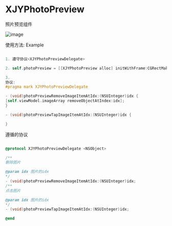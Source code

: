 # XJYPhotoPreview

照片预览组件


![image](https://github.com/JunyiXie/XJYPhotoPreview/raw/master/images/image1.PNG)


使用方法:
Example 
```objectivec

1. 遵守协议<XJYPhotoPreviewDelegate>

2. self.photoPreview = [[XJYPhotoPreview alloc] initWithFrame:CGRectMake(0, 0, 0, 0) collectionViewItemSize:CGSizeMake(ItemW, ItemH) withImageArr:self.viewModel.imageArray];

3.
协议:
#pragma mark XJYPhotoPreviewDelegate 

- (void)photoPreviewRemoveImageItemAtIdx:(NSUInteger)idx {
[self.viewModel.imageArray removeObjectAtIndex:idx];
}

- (void)photoPreviewTapImageItemAtIdx:(NSUInteger)idx {

}

```



遵循的协议
```objectivec

@protocol XJYPhotoPreviewDelegate <NSObject>

/**
删除图片

@param idx 图片的idx
*/
- (void)photoPreviewRemoveImageItemAtIdx:(NSUInteger)idx;
/**
点击图片

@param idx 图片的idx
*/
- (void)photoPreviewTapImageItemAtIdx:(NSUInteger)idx;

@end

```
